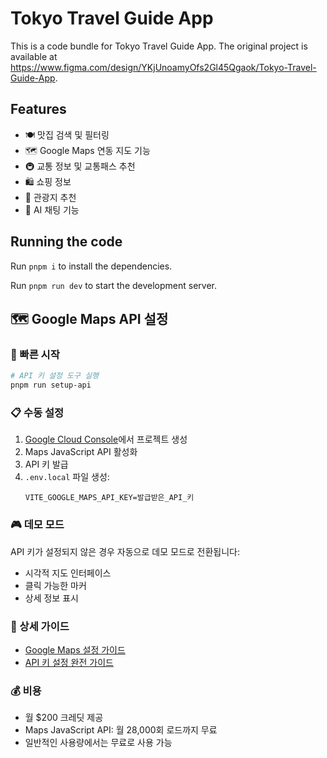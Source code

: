 
  # Tokyo Travel Guide App

  This is a code bundle for Tokyo Travel Guide App. The original project is available at https://www.figma.com/design/YKjUnoamyOfs2Gl45Qgaok/Tokyo-Travel-Guide-App.

  ## Features

  - 🍽️ 맛집 검색 및 필터링
  - 🗺️ Google Maps 연동 지도 기능
  - 🚇 교통 정보 및 교통패스 추천
  - 🛍️ 쇼핑 정보
  - 🎯 관광지 추천
  - 🤖 AI 채팅 기능

  ## Running the code

  Run `pnpm i` to install the dependencies.

  Run `pnpm run dev` to start the development server.

  ## 🗺️ Google Maps API 설정

  ### 🚀 빠른 시작
  ```bash
  # API 키 설정 도구 실행
  pnpm run setup-api
  ```

  ### 📋 수동 설정
  1. [Google Cloud Console](https://console.cloud.google.com/)에서 프로젝트 생성
  2. Maps JavaScript API 활성화
  3. API 키 발급
  4. `.env.local` 파일 생성:
     ```
     VITE_GOOGLE_MAPS_API_KEY=발급받은_API_키
     ```

  ### 🎮 데모 모드
  API 키가 설정되지 않은 경우 자동으로 데모 모드로 전환됩니다:
  - 시각적 지도 인터페이스
  - 클릭 가능한 마커
  - 상세 정보 표시

  ### 📖 상세 가이드
  - [Google Maps 설정 가이드](docs/google-maps-setup.md)
  - [API 키 설정 완전 가이드](docs/api-key-setup-guide.md)

  ### 💰 비용
  - 월 $200 크레딧 제공
  - Maps JavaScript API: 월 28,000회 로드까지 무료
  - 일반적인 사용량에서는 무료로 사용 가능
  
